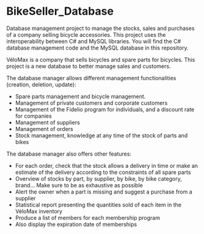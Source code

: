# BikeSeller_Database
Database management project to manage the stocks, sales and purchases of a company selling bicycle accessories.
This project uses the interoperability between C# and MySQL libraries.
You will find the C# database management code and the MySQL database in this repository.

VéloMax is a company that sells bicycles and spare parts for bicycles.
This project is a new database to better manage sales and customers.

The database manager allows different management functionalities (creation, deletion, update):
* Spare parts management and bicycle management.
* Management of private customers and corporate customers
* Management of the Fidelio program for individuals, and a discount rate for companies
* Management of suppliers
* Management of orders
* Stock management, knowledge at any time of the stock of parts and bikes

The database manager also offers other features:
* For each order, check that the stock allows a delivery in time or make an estimate of the delivery according to the constraints of all spare parts
* Overview of stocks by part, by supplier, by bike, by bike category, brand...
Make sure to be as exhaustive as possible
* Alert the owner when a part is missing and suggest a purchase from a supplier
* Statistical report presenting the quantities sold of each item in the VéloMax inventory
* Produce a list of members for each membership program
* Also display the expiration date of memberships
